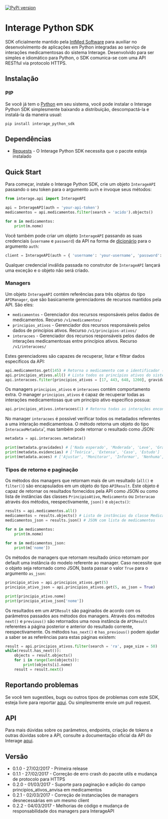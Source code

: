 [![PyPi version](https://img.shields.io/pypi/v/interage_python_sdk.svg)](https://pypi.python.org/pypi/interage_python_sdk)

# Interage Python SDK
SDK oficialmente mantido pela [IntMed Software](http://intmed.com.br/) para auxiliar no desenvolvimento de aplicações em Python integradas ao serviço de interações medicamentosas do sistema Interage. Desenvolvido para ser simples e idiomático para Python, o SDK comunica-se com uma API RESTful via protocolo HTTPS. 

## Instalação
### PIP
Se você já tem o [Python](https://www.python.org/) em seu sistema, você pode instalar o Interage Python SDK simplesmente baixando a distribuição, descompactá-la e instalá-la da maneira usual:
```
pip install interage_python_sdk
```

## Dependências
- [Requests](https://github.com/kennethreitz/requests) - O Interage Python SDK necessita que o pacote esteja instalado

## Quick Start
Para começar, instale o Interage Python SDK, crie um objeto `InterageAPI` passando o seu token para o argumento `auth` e invoque seus métodos:

```python
from interage.api import InterageAPI

api = InterageAPI(auth = 'your-api-token')
medicamentos = api.medicamentos.filter(search = 'acido').objects()

for m in medicamentos:
    print(m.nome)
```

Você também pode criar um objeto `InterageAPI` passando as suas credenciais (`username` e `password`) da API na forma de [dicionário](https://docs.python.org/2/tutorial/datastructures.html#dictionaries) para o argumento `auth`:
```python
client = InterageAPI(auth = { 'username': 'your-username', 'password': 'your-password'})
```

Qualquer credencial inválida passada no construtor de `InterageAPI` lançará uma exceção e o objeto não será criado.

### Managers
Um objeto `InterageAPI` contém referências para três objetos do tipo `APIManager`, que são basicamente gerenciadores de recursos mantidos pela API. São eles:
- `medicamentos` - Gerenciador dos recursos responsáveis pelos dados de medicamentos. Recurso `/v1/medicamentos/`
- `principios_ativos` - Gerenciador dos recursos responsáveis pelos dados de princípios ativos. Recurso `/v1/principios-ativos/`
- `interacoes` - Gerenciador dos recursos responsáveis pelos dados de interações medicamentosas entre princípios ativos. Recurso `/v1/interacoes/`

Estes gerenciadores são capazes de recuperar, listar e filtrar dados específicos da API:

```python
api.medicamentos.get(145) # Retorna o medicamento com o identificador (id) 145
api.principios_ativos.all() # Lista todos os princípios ativos do sistema
api.interacoes.filter(principios_ativos = [17, 443, 648, 1200], gravidade = 'grave')  # Retorna todas as interações medicamentosas graves entre os principios ativos com os identificadores 17, 443, 648 e 1200
```

Os managers `principios_ativos` e `interacoes` contém comportamento extra. O manager `principios_ativos` é capaz de recuperar todas as interações medicamentosas que um princípio ativo específico possua:
```python
api.principios_ativos.interacoes(1) # Retorna todas as interações encontradas com o princípio ativo de identificador (id) igual a 1
```
No manager `interacoes` é possível verificar todos os metadados referentes a uma interação medicamentosa. O método retorna um objeto do tipo `InteracaoMetadata`', mas também pode retornar o resultado como JSON:

```python
metadata = api.interacoes.metadata()

print(metadata.gravidades) # ['Nada esperado', 'Moderada', 'Leve', 'Grave', 'Gravidade desconhecida']
print(metadata.evidencias) # ['Teórica', 'Extensa', 'Caso', 'Estudo']
print(metadata.acoes) # ['Ajustar', 'Monitorar', 'Informar', 'Nenhuma', 'Evitar']
```

### Tipos de retorno e paginação
Os métodos dos managers que retornam mais de um resultado (`all()` e `filter()`) são encapsulados em um objeto do tipo `APIResult`. Este objeto é capaz de retornar os resultados fornecidos pela API como JSON ou como lista de instâncias das classes `PrincipioAtivo`, `Medicamento` ou `Interacao` através dos métodos, reespectivamente, `json()` e `objects()`:

```python
results = api.medicamentos.all()
medicamentos = results.objects() # Lista de instâncias da classe Medicamento
medicamentos_json = results.json() # JSON com lista de medicamentos

for m in medicamentos:
    print(m.nome)
 
for m in medicamentos_json:
    print(m['nome'])
```

Os métodos de managers que retornam resultado único retornam por default uma instância do modelo referente ao manager. Caso necessite que o objeto seja retornado como JSON, basta passar o valor `True` para o argumento `as_json`:
```python
principio_ativo = api.principios_ativos.get(5)
principio_ativo_json = api.principios_ativos.get(5, as_json = True)

print(principio_ativo.nome)
print(principio_ativo_json['nome'])
```
Os resultados em um `APIResult` são paginados de acordo com os parâmetros passados aos métodos dos managers. Através dos métodos `next()` e `previous()` são retornados uma nova instância de `APIResult` referentes a página posterior e anterior do resultado corrente, reespectivamente. Os métodos `has_next()` e `has_previous()` podem ajudar a saber se as referências para estas páginas existem:

```python
result = api.principios_ativos.filter(search = 'ra', page_size = 50)
while(result.has_next()):
    objects = result.objects()
    for i in range(len(objects)):
        print(objects[i].nome)
    result = result.next()
```
## Reportando problemas
Se você tem sugestões, bugs ou outros tipos de problemas com este SDK, esteja livre para reportar [aqui](https://github.com/weynelucas/interage_python_sdk/issues). Ou simplesmente envie um pull request.

## API
Para mais dúvidas sobre os parâmetros, endpoints, criação de tokens e outras dúvidas sobre a API, consulte a documentação oficial da API do Interage [aqui]( https://api.interage.intmed.com.br/docs/).

## Versão
- 0.1.0 - 27/02/2017 - Primeira release
- 0.1.1 - 27/02/2017 - Correção de erro crash do pacote utils e mudança de protocolo para HTTPS
- 0.2.0 - 01/03/2017 - Suporte para paginação e adição do campo principios_ativos_anvisa em medicamentos
- 0.2.1 - 02/03/2017 - Correção de instanciações de managers desnecessárias em um mesmo client
- 0.2.2 - 04/03/2017 - Melhorias de código e mudança de responsabilidade dos managers para InterageAPI
